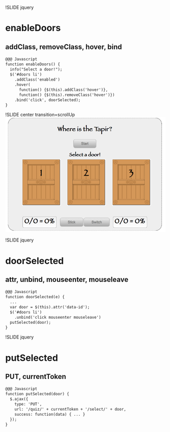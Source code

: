 !SLIDE jquery
# enableDoors
## addClass, removeClass, hover, bind

    @@@ Javascript
    function enableDoors() {
      info("Select a door!");
      $('#doors li')
        .addClass('enabled')
        .hover(
          function() {$(this).addClass('hover')},
          function() {$(this).removeClass('hover')})
        .bind('click', doorSelected);
    }

!SLIDE center transition=scrollUp
![Tapir App](doors_enabled.png)

!SLIDE jquery
# doorSelected
## attr, unbind, mouseenter, mouseleave

    @@@ Javascript
    function doorSelected(e) {
      ...
      var door = $(this).attr('data-id');
      $('#doors li')
        .unbind('click mouseenter mouseleave')
      putSelected(door);
    }

!SLIDE jquery
# putSelected
## PUT, currentToken

    @@@ Javascript
    function putSelected(door) {
      $.ajax({
        type: 'PUT',
        url: '/quiz/' + currentToken + '/select/' + door,
        success: function(data) { ... }
      });
    }

